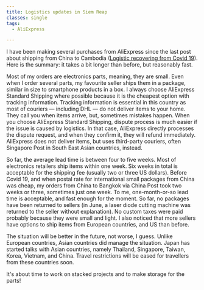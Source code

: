 ```yaml
---
title: Logistics updates in Siem Reap
classes: single
tags:
  - AliExpress

---
```


I have been making several purchases from AliExpress since the last post about
shipping from China to Cambodia
([Logistic recovering from Covid 19](../../../2020/07/09/Logistic-Recovering-from-Covid-19.md)).
Here is the summary: it takes a bit longer than before, but reasonably fast.

Most of my orders are electronics parts, meaning, they are small. Even when I
order several parts, my favourite seller ships them in a package, similar in
size to smartphone products in a box. I always choose AliExpress Standard
Shipping where possible because it is the cheapest option with tracking
information. Tracking information is essential in this country as most of
couriers &mdash; including DHL &mdash; do not deliver items to your home. They call you
when items arrive, but, sometimes mistakes happen. When you choose AliExpress
Standard Shipping, dispute process is much easier if the issue is caused by
logistics. In that case, AliExpress directly processes the dispute request,
and when they confirm it, they will refund immediately. AliExpress does not
deliver items, but uses third-party couriers, often Singapore Post in South
East Asian countries, instead.

So far, the average lead time is between four to five weeks. Most of
electronics retailers ship items within one week. Six weeks in total is
acceptable for the shipping fee (usually two or three US dollars). Before
Covid 19, and when postal rate for international small packages from China was
cheap, my orders from China to Bangkok via China Post took two weeks or three,
sometimes just one week. To me, one-month-or-so lead time is acceptable, and
fast enough for the moment. So far, no packages have been returned to sellers
(in June, a laser diode cutting machine was returned to the seller without
explanation). No custom taxes were paid probably because they were small and
light. I also noticed that more sellers have options to ship items from
European countries, and US than before.

The situation will be better in the future, not worse, I guess. Unlike
European countries, Asian countries did manage the situation. Japan has
started talks with Asian countries, namely Thailand, Singapore, Taiwan, Korea,
Vietnam, and China. Travel restrictions will be eased for travellers from
these countries soon.

It's about time to work on stacked projects and to make storage for the parts!
